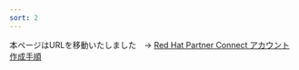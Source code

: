 ```yaml
---
sort: 2
---
```


本ページはURLを移動いたしました　→ [Red Hat Partner Connect アカウント作成手順](../offering/register-partner-connect.html)
